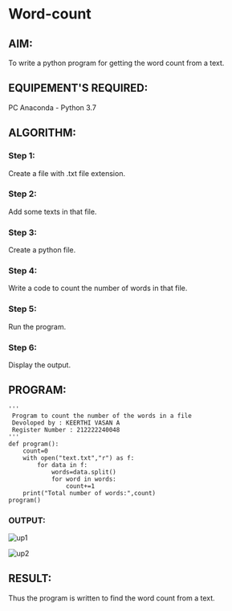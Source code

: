 # Word-count
## AIM:
To write a python program for getting the word count from a text.
## EQUIPEMENT'S REQUIRED: 
PC
Anaconda - Python 3.7
## ALGORITHM: 
### Step 1:
Create a file with .txt file extension.

### Step 2: 
Add some texts in that file.
 
### Step 3: 
Create a python file.

### Step 4: 
Write a code to count the number of words in that file.

### Step 5: 
Run the program.

### Step 6: 
Display the output.

## PROGRAM:
```
'''
 Program to count the number of the words in a file 
 Devoloped by : KEERTHI VASAN A
 Register Number : 212222240048
'''
def program():
    count=0
    with open("text.txt","r") as f:
        for data in f:
            words=data.split()
            for word in words:
                count+=1
    print("Total number of words:",count)
program()
```

### OUTPUT:

![up1](https://github.com/arhamshajahan/Word-count/assets/127313881/af383a40-fe17-4ec7-9f60-0234ac02a5dd)

![up2](https://github.com/arhamshajahan/Word-count/assets/127313881/2262b99d-f7f1-467c-9c1d-567acf16b14f)


## RESULT:
Thus the program is written to find the word count from a text.
